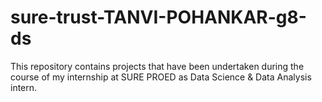 # sure-trust-TANVI-POHANKAR-g8-ds
This repository contains projects that have been undertaken during the course of my internship at SURE PROED as Data Science &amp; Data Analysis intern.
